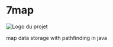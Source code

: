 # 7map

![Logo du projet](https://raw.githubusercontent.com/l3alr0g/7map/main/doc/logo_v1_x0.5.png "Logo du projet")

map data storage with pathfinding in java
